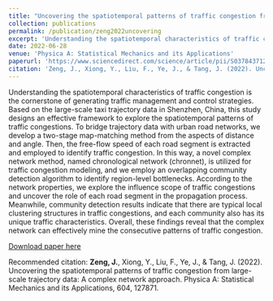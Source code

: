 ```yaml
---
title: "Uncovering the spatiotemporal patterns of traffic congestion from large-scale trajectory data: A complex network approach"
collection: publications
permalink: /publication/zeng2022uncovering
excerpt: 'Understanding the spatiotemporal characteristics of traffic congestion is the cornerstone of generating traffic management and control strategies. Based on the large-scale taxi trajectory data in Shenzhen, China, this study designs an effective framework to explore the spatiotemporal patterns of traffic congestions. To bridge trajectory data with urban road networks, we develop a two-stage map-matching method from the aspects of distance and angle. Then, the free-flow speed of each road segment is extracted and employed to identify traffic congestion. In this way, a novel complex network method, named chronological network (chronnet), is utilized for traffic congestion modeling, and we employ an overlapping community detection algorithm to identify region-level bottlenecks. According to the network properties, we explore the influence scope of traffic congestions and uncover the role of each road segment in the propagation process. Meanwhile, community detection results indicate that there are typical local clustering structures in traffic congestions, and each community also has its unique traffic characteristics. Overall, these findings reveal that the complex network can effectively mine the consecutive patterns of traffic congestion.'
date: 2022-06-28
venue: 'Physica A: Statistical Mechanics and its Applications'
paperurl: 'https://www.sciencedirect.com/science/article/pii/S0378437122005623'
citation: 'Zeng, J., Xiong, Y., Liu, F., Ye, J., & Tang, J. (2022). Uncovering the spatiotemporal patterns of traffic congestion from large-scale trajectory data: A complex network approach. Physica A: Statistical Mechanics and its Applications, 604, 127871.'
---
```

Understanding the spatiotemporal characteristics of traffic congestion is the cornerstone of generating traffic management and control strategies. Based on the large-scale taxi trajectory data in Shenzhen, China, this study designs an effective framework to explore the spatiotemporal patterns of traffic congestions. To bridge trajectory data with urban road networks, we develop a two-stage map-matching method from the aspects of distance and angle. Then, the free-flow speed of each road segment is extracted and employed to identify traffic congestion. In this way, a novel complex network method, named chronological network (chronnet), is utilized for traffic congestion modeling, and we employ an overlapping community detection algorithm to identify region-level bottlenecks. According to the network properties, we explore the influence scope of traffic congestions and uncover the role of each road segment in the propagation process. Meanwhile, community detection results indicate that there are typical local clustering structures in traffic congestions, and each community also has its unique traffic characteristics. Overall, these findings reveal that the complex network can effectively mine the consecutive patterns of traffic congestion.

[Download paper here](http://SunderlandAJ-1130.github.io/files/zeng2022uncovering.pdf)

Recommended citation: **Zeng, J.**, Xiong, Y., Liu, F., Ye, J., & Tang, J. (2022). Uncovering the spatiotemporal patterns of traffic congestion from large-scale trajectory data: A complex network approach. Physica A: Statistical Mechanics and its Applications, 604, 127871. 
